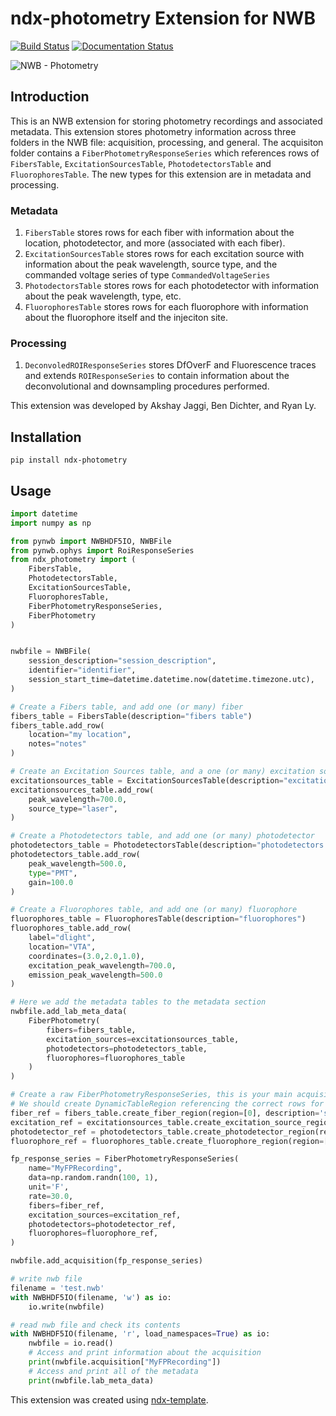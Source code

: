# ndx-photometry Extension for NWB
[![Build Status](https://travis-ci.com/akshay-jaggi/ndx-photometry.svg?branch=master)](https://travis-ci.com/akshay-jaggi/ndx-photometry)
[![Documentation Status](https://readthedocs.org/projects/ndx-photometry/badge/?version=latest)](https://ndx-photometry.readthedocs.io/en/latest/?badge=latest)

![NWB - Photometry](https://user-images.githubusercontent.com/844306/144680873-3e2d957f-97ff-45cb-b625-517f5e7dfb9f.png)

## Introduction
This is an NWB extension for storing photometry recordings and associated metadata. This extension stores photometry information across three folders in the NWB file: acquisition, processing, and general. The acquisiton folder contains a `FiberPhotometryResponseSeries` which references rows of `FibersTable`, `ExcitationSourcesTable`, `PhotodetectorsTable` and `FluorophoresTable`. The new types for this extension are in metadata and processing.

### Metadata
1. `FibersTable` stores rows for each fiber with information about the location, photodetector, and more (associated with each fiber).
2. `ExcitationSourcesTable` stores rows for each excitation source with information about the peak wavelength, source type, and the commanded voltage series of type `CommandedVoltageSeries`
3. `PhotodectorsTable` stores rows for each photodetector with information about the peak wavelength, type, etc.
4. `FluorophoresTable` stores rows for each fluorophore with information about the fluorophore itself and the injeciton site.

### Processing
1. `DeconvoledROIResponseSeries` stores DfOverF and Fluorescence traces and extends `ROIResponseSeries` to contain information about the deconvolutional and downsampling procedures performed.


This extension was developed by Akshay Jaggi, Ben Dichter, and Ryan Ly.


## Installation

```
pip install ndx-photometry
```


## Usage

```python
import datetime
import numpy as np

from pynwb import NWBHDF5IO, NWBFile
from pynwb.ophys import RoiResponseSeries
from ndx_photometry import (
    FibersTable,
    PhotodetectorsTable,
    ExcitationSourcesTable,
    FluorophoresTable,
    FiberPhotometryResponseSeries,
    FiberPhotometry
)


nwbfile = NWBFile(
    session_description="session_description",
    identifier="identifier",
    session_start_time=datetime.datetime.now(datetime.timezone.utc),
)

# Create a Fibers table, and add one (or many) fiber
fibers_table = FibersTable(description="fibers table")
fibers_table.add_row(
    location="my location",
    notes="notes"
)

# Create an Excitation Sources table, and a one (or many) excitation source
excitationsources_table = ExcitationSourcesTable(description="excitation sources table")
excitationsources_table.add_row(
    peak_wavelength=700.0,
    source_type="laser",
)

# Create a Photodetectors table, and add one (or many) photodetector
photodetectors_table = PhotodetectorsTable(description="photodetectors table")
photodetectors_table.add_row(
    peak_wavelength=500.0,
    type="PMT",
    gain=100.0
)

# Create a Fluorophores table, and add one (or many) fluorophore
fluorophores_table = FluorophoresTable(description="fluorophores")
fluorophores_table.add_row(
    label="dlight",
    location="VTA",
    coordinates=(3.0,2.0,1.0),
    excitation_peak_wavelength=700.0,
    emission_peak_wavelength=500.0
)

# Here we add the metadata tables to the metadata section
nwbfile.add_lab_meta_data(
    FiberPhotometry(
        fibers=fibers_table,
        excitation_sources=excitationsources_table,
        photodetectors=photodetectors_table,
        fluorophores=fluorophores_table
    )
)

# Create a raw FiberPhotometryResponseSeries, this is your main acquisition
# We should create DynamicTableRegion referencing the correct rows for each table
fiber_ref = fibers_table.create_fiber_region(region=[0], description='source fiber')
excitation_ref = excitationsources_table.create_excitation_source_region(region=[0], description='excitation sources')
photodetector_ref = photodetectors_table.create_photodetector_region(region=[0], description='photodetector')
fluorophore_ref = fluorophores_table.create_fluorophore_region(region=[0], description='fluorophore')

fp_response_series = FiberPhotometryResponseSeries(
    name="MyFPRecording",
    data=np.random.randn(100, 1),
    unit='F',
    rate=30.0,
    fibers=fiber_ref,
    excitation_sources=excitation_ref,
    photodetectors=photodetector_ref,
    fluorophores=fluorophore_ref,
)

nwbfile.add_acquisition(fp_response_series)

# write nwb file
filename = 'test.nwb'
with NWBHDF5IO(filename, 'w') as io:
    io.write(nwbfile)

# read nwb file and check its contents
with NWBHDF5IO(filename, 'r', load_namespaces=True) as io:
    nwbfile = io.read()
    # Access and print information about the acquisition
    print(nwbfile.acquisition["MyFPRecording"])
    # Access and print all of the metadata
    print(nwbfile.lab_meta_data)
```

This extension was created using [ndx-template](https://github.com/nwb-extensions/ndx-template).
